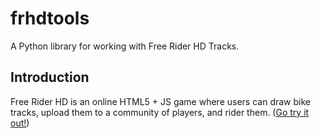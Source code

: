 # frhdtools
A Python library for working with Free Rider HD Tracks.

## Introduction
Free Rider HD is an online HTML5 + JS game where users can draw bike tracks, upload them to a community of players, and rider them. ([Go try it out!](https://www.freeriderhd.com "Free Rider HD"))

